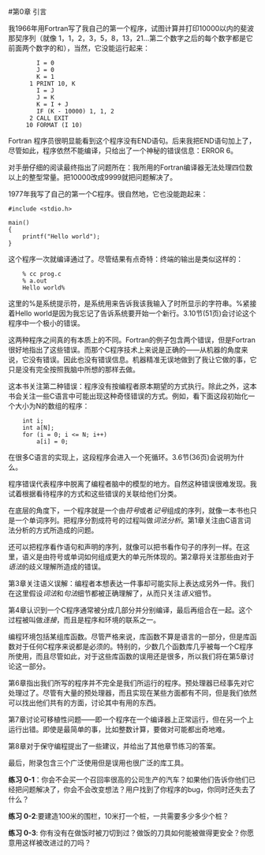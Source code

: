 #第0章 引言

我1966年用Fortran写了我自己的第一个程序，试图计算并打印10000以内的斐波那契序列（就像 1，1，2，3，5，8，13，21...第二个数字之后的每个数字都是它前面两个数字的和），当然，它没能运行起来：
~~~
        I = 0
        J = 0        
        K = 1     
      1 PRINT 10, K        
        I = J        
        J = K        
        K = I + J        
        IF (K - 10000) 1, 1, 2      
      2 CALL EXIT     
     10 FORMAT (I 10)
~~~

Fortran 程序员很明显能看到这个程序没有END语句。后来我把END语句加上了，尽管如此，程序依然不能编译，只给出了一个神秘的错误信息：ERROR 6。

对手册仔细的阅读最终指出了问题所在：我所用的Fortran编译器无法处理四位数以上的整型常量。把10000改成9999就把问题解决了。

1977年我写了自己的第一个C程序。很自然地，它也没能跑起来：
    
    #include <stdio.h>

    main()
    { 
        printf("Hello world");
    }

这个程序一次就编译通过了。尽管结果有点奇特：终端的输出是类似这样的：
               
        % cc prog.c
        % a.out
        Hello world%


这里的%是系统提示符，是系统用来告诉我该我输入了时所显示的字符串。%紧接着Hello world是因为我忘记了告诉系统要开始一个新行。3.10节(51页)会讨论这个程序中一个极小的错误。

这两种程序之间真的有本质上的不同。Fortran的例子包含两个错误，但是Fortran很好地指出了这些错误。而那个C程序技术上来说是正确的——从机器的角度来说，它没有错误。因此也没有错误信息。机器精准无误地做到了我让它做的事，它只是没有完全按照我脑中所想的那样去做。

这本书关注第二种错误：程序没有按编程者原本期望的方式执行。除此之外，这本书会关注一些C语言中可能出现这种奇怪错误的方式。例如，看下面这段初始化一个大小为N的数组的程序：

        int i;
        int a[N];
        for (i = 0; i <= N; i++)
            a[i] = 0;

在很多C语言的实现上，这段程序会进入一个死循环。3.6节(36页)会说明为什么。

程序错误代表程序中脱离了编程者脑中的模型的地方。自然这种错误很难发现。我试着根据看待程序的方式和这些错误的关联给他们分类。

在底层的角度下，一个程序就是一个由*符号*或者*记号*组成的序列，就像一本书也只是一个单词序列。把程序分割成符号的过程叫做*词法分析*。第1章关注由C语言词法分析的方式所造成的问题。

还可以把程序看作语句和声明的序列，就像可以把书看作句子的序列一样。在这里，语义是由符号或单词如何组成更大的单元所体现的。第2章将关注那些由对于*语法*的歧义理解所造成的错误。

第3章关注语义误解：编程者本想表达一件事却可能实际上表达成另外一件。我们在这里假设*词法*和*句法*细节都被正确理解了，从而只关注*语义*细节。

第4章认识到一个C程序通常被分成几部分并分别编译，最后再组合在一起。这个过程被叫做*连接*，而且是程序和环境的联系之一。

编程环境包括某组库函数。尽管严格来说，库函数不算是语言的一部分，但是库函数对于任何C程序来说都是必须的。特别的，少数几个函数库几乎被每一个C程序所使用，而且尽管如此，对于这些库函数的误用还是很多，所以我们将在第5章讨论这一部分。

第6章指出我们所写的程序并不完全是我们所运行的程序。预处理器已经事先对它处理过了。尽管有大量的预处理器，而且实现在某些方面都有不同，但是我们依然可以找出他们共有的方面，讨论其中有用的东西。

第7章讨论可移植性问题——即一个程序在一个编译器上正常运行，但在另一个上运行出错。即使是最简单的事，比如整数计算，要做对可能都出奇地难。

第8章对于保守编程提出了一些建议，并给出了其他章节练习的答案。

最后，附录包含三个广泛使用但是误用也很广泛的库工具。

**练习 0-1**：你会不会买一个召回率很高的公司生产的汽车？如果他们告诉你他们已经把问题解决了，你会不会改变想法？用户找到了你程序的bug，你同时还失去了什么？

**练习 0-2**:要建造100米的围栏，10米打一个桩，一共需要多少多少个桩？

**练习 0-3**: 你有没有在做饭时被刀切到过？做饭的刀具如何能被做得更安全？你愿意用这样被改进过的刀吗？












